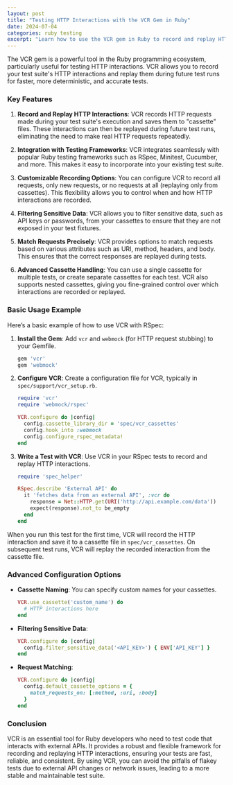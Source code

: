 ```yaml
---
layout: post
title: "Testing HTTP Interactions with the VCR Gem in Ruby"
date: 2024-07-04
categories: ruby testing
excerpt: "Learn how to use the VCR gem in Ruby to record and replay HTTP interactions for faster, more deterministic tests."
---
```


The VCR gem is a powerful tool in the Ruby programming ecosystem, particularly useful for testing HTTP interactions. VCR allows you to record your test suite's HTTP interactions and replay them during future test runs for faster, more deterministic, and accurate tests.

### Key Features

1. **Record and Replay HTTP Interactions**: VCR records HTTP requests made during your test suite's execution and saves them to "cassette" files. These interactions can then be replayed during future test runs, eliminating the need to make real HTTP requests repeatedly.

2. **Integration with Testing Frameworks**: VCR integrates seamlessly with popular Ruby testing frameworks such as RSpec, Minitest, Cucumber, and more. This makes it easy to incorporate into your existing test suite.

3. **Customizable Recording Options**: You can configure VCR to record all requests, only new requests, or no requests at all (replaying only from cassettes). This flexibility allows you to control when and how HTTP interactions are recorded.

4. **Filtering Sensitive Data**: VCR allows you to filter sensitive data, such as API keys or passwords, from your cassettes to ensure that they are not exposed in your test fixtures.

5. **Match Requests Precisely**: VCR provides options to match requests based on various attributes such as URI, method, headers, and body. This ensures that the correct responses are replayed during tests.

6. **Advanced Cassette Handling**: You can use a single cassette for multiple tests, or create separate cassettes for each test. VCR also supports nested cassettes, giving you fine-grained control over which interactions are recorded or replayed.

### Basic Usage Example

Here’s a basic example of how to use VCR with RSpec:

1. **Install the Gem**: Add `vcr` and `webmock` (for HTTP request stubbing) to your Gemfile.

    ```ruby
    gem 'vcr'
    gem 'webmock'
    ```

2. **Configure VCR**: Create a configuration file for VCR, typically in `spec/support/vcr_setup.rb`.

    ```ruby
    require 'vcr'
    require 'webmock/rspec'

    VCR.configure do |config|
      config.cassette_library_dir = 'spec/vcr_cassettes'
      config.hook_into :webmock
      config.configure_rspec_metadata!
    end
    ```

3. **Write a Test with VCR**: Use VCR in your RSpec tests to record and replay HTTP interactions.

    ```ruby
    require 'spec_helper'

    RSpec.describe 'External API' do
      it 'fetches data from an external API', :vcr do
        response = Net::HTTP.get(URI('http://api.example.com/data'))
        expect(response).not_to be_empty
      end
    end
    ```

When you run this test for the first time, VCR will record the HTTP interaction and save it to a cassette file in `spec/vcr_cassettes`. On subsequent test runs, VCR will replay the recorded interaction from the cassette file.

### Advanced Configuration Options

- **Cassette Naming**: You can specify custom names for your cassettes.
    ```ruby
    VCR.use_cassette('custom_name') do
      # HTTP interactions here
    end
    ```

- **Filtering Sensitive Data**:
    ```ruby
    VCR.configure do |config|
      config.filter_sensitive_data('<API_KEY>') { ENV['API_KEY'] }
    end
    ```

- **Request Matching**:
    ```ruby
    VCR.configure do |config|
      config.default_cassette_options = {
        match_requests_on: [:method, :uri, :body]
      }
    end
    ```

### Conclusion

VCR is an essential tool for Ruby developers who need to test code that interacts with external APIs. It provides a robust and flexible framework for recording and replaying HTTP interactions, ensuring your tests are fast, reliable, and consistent. By using VCR, you can avoid the pitfalls of flakey tests due to external API changes or network issues, leading to a more stable and maintainable test suite.